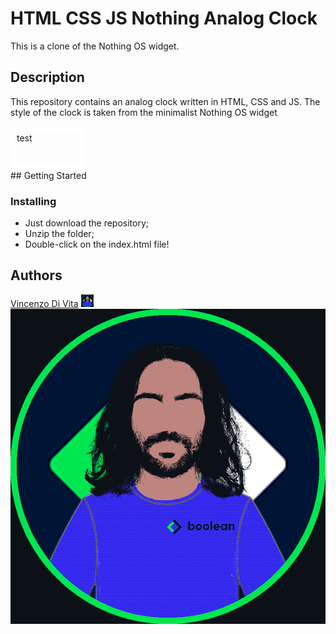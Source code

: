 # HTML CSS JS Nothing Analog Clock

This is a clone of the Nothing OS widget.

## Description

This repository contains an analog clock written in HTML, CSS and JS.
The style of the clock is taken from the minimalist Nothing OS widget 

<!-- <a 
        href="https://vincenzodivita.github.io/html-css-js-nothing-analog-clock/" 
        target="_blank" rel="noreferrer">
        <img 
            src="https://github.com/vincenzodivita/button/blob/main/button.png?raw=true"
            alt="preview" height="40"
        /> 

        <
<img src="" alt="Vincenzo's Profile Image" width="20" height="20"> -->
<div style="width: 100px; height: 50px; border: 10px solid white;">
test
</div>
## Getting Started

### Installing

* Just download the repository;
* Unzip the folder;
* Double-click on the index.html file!

## Authors

[Vincenzo Di Vita](https://github.com/vincenzodivita)
<img src="https://github.com/vincenzodivita/avatar/blob/main/Avatar%20boolean.png?raw=true" alt="Vincenzo's Profile Image" width="20" height="20">
![Vincenzo's Profile Image](https://github.com/vincenzodivita/avatar/blob/main/Avatar%20boolean.png?raw=true)